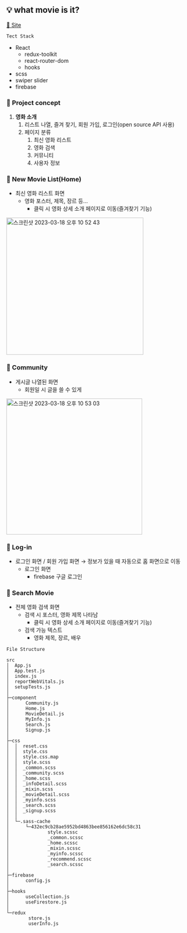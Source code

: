 ## 💡 what movie is it?

[🔗 Site](https://wmii-85b73.web.app/) <br/>

`Tect Stack`
- React
    - redux-toolkit
    - react-router-dom
    - hooks
- scss
- swiper slider
- firebase

### 📌 Project concept

1. **영화 소개**
    1. 리스트 나열, 즐겨 찾기, 회원 가입, 로그인(open source API 사용)
    2. 페이지 분류
        1. 최신 영화 리스트
        2. 영화 검색
        3. 커뮤니티
        4. 사용자 정보

### 📄 New Movie List(Home)

- 최신 영화 리스트 화면
    - 영화 포스터, 제목, 장르 등…
        - 클릭 시 영화 상세 소개 페이지로 이동(즐겨찾기 기능)
        
<img width="357" alt="스크린샷 2023-03-18 오후 10 52 43" src="https://user-images.githubusercontent.com/86578755/226110257-4ca4edd2-a82f-43b8-83ce-9440e7f27a91.png">

### 📄 Community

- 게시글 나열된 화면
    - 회원일 시 글을 쓸 수 있게 
    
<img width="354" alt="스크린샷 2023-03-18 오후 10 53 03" src="https://user-images.githubusercontent.com/86578755/226110271-efcfd190-d28a-4338-89a3-d924cbd9bf74.png">

### 📄 Log-in

- 로그인 화면 / 회원 가입 화면 → 정보가 있을 때 자동으로 홈 화면으로 이동
    - 로그인 화면
        - firebase 구글 로그인 


### 📄 Search Movie

- 전체 영화 검색 화면
    - 검색 시 포스터, 영화 제목 나타남
        - 클릭 시 영화 상세 소개 페이지로 이동(즐겨찾기 기능)
    - 검색 가능 텍스트
        - 영화 제목, 장르, 배우
        
`File Structure`

```
src
│  App.js
│  App.test.js
│  index.js
│  reportWebVitals.js
│  setupTests.js
│
├─component
│      Community.js
│      Home.js
│      MovieDetail.js
│      MyInfo.js
│      Search.js
│      Signup.js
│
├─css
│  │  reset.css
│  │  style.css
│  │  style.css.map
│  │  style.scss
│  │  _common.scss
│  │  _community.scss
│  │  _home.scss
│  │  _infoDetail.scss
│  │  _mixin.scss
│  │  _movieDetail.scss
│  │  _myinfo.scss
│  │  _search.scss
│  │  _signup.scss
│  │
│  └─.sass-cache
│      └─432ec9cb28ae5952bd4863bee856162e6dc58c31
│              style.scssc
│              _common.scssc
│              _home.scssc
│              _mixin.scssc
│              _myinfo.scssc
│              _recommend.scssc
│              _search.scssc
│
├─firebase
│      config.js
│
├─hooks
│      useCollection.js
│      useFirestore.js
│
└─redux
        store.js
        userInfo.js
```
